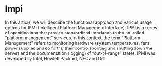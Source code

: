 # Impi

In this article, we will describe the functional approach and various usage options for IPMI (Intelligent Platform Management Interface). IPMI is a series of specifications that provide standardized interfaces to the so-called “platform management” services. In this context, the term “Platform Management” refers to monitoring hardware (system temperatures, fans, power supplies and so forth), their control (booting and shutting down the server) and the documentation (logging) of “out-of-range” states. IPMI was developed by Intel, Hewlett Packard, NEC and Dell.